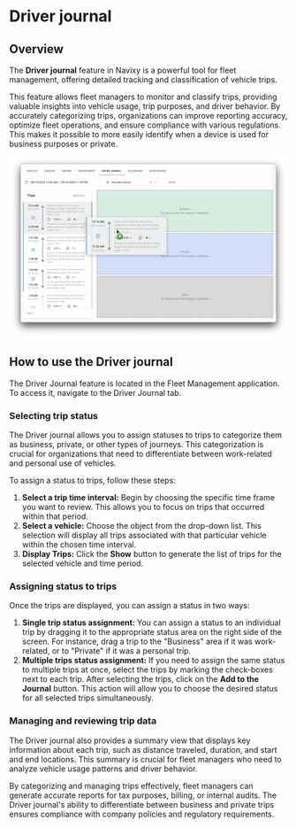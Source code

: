 # Driver journal

## Overview

The **Driver journal** feature in Navixy is a powerful tool for fleet management, offering detailed tracking and classification of vehicle trips.

This feature allows fleet managers to monitor and classify trips, providing valuable insights into vehicle usage, trip purposes, and driver behavior. By accurately categorizing trips, organizations can improve reporting accuracy, optimize fleet operations, and ensure compliance with various regulations. This makes it possible to more easily identify when a device is used for business purposes or private.

![image-20240814-181444.png](attachments/image-20240814-181444.png)

## How to use the Driver journal

The Driver Journal feature is located in the Fleet Management application. To access it, navigate to the Driver Journal tab.

### Selecting trip status

The Driver journal allows you to assign statuses to trips to categorize them as business, private, or other types of journeys. This categorization is crucial for organizations that need to differentiate between work-related and personal use of vehicles.

To assign a status to trips, follow these steps:

1. **Select a trip time interval:** Begin by choosing the specific time frame you want to review. This allows you to focus on trips that occurred within that period.
2. **Select a vehicle:** Choose the object from the drop-down list. This selection will display all trips associated with that particular vehicle within the chosen time interval.
3. **Display Trips:** Click the **Show** button to generate the list of trips for the selected vehicle and time period.

### Assigning status to trips

Once the trips are displayed, you can assign a status in two ways:

1. **Single trip status assignment:** You can assign a status to an individual trip by dragging it to the appropriate status area on the right side of the screen. For instance, drag a trip to the "Business" area if it was work-related, or to "Private" if it was a personal trip.
2. **Multiple trips status assignment:** If you need to assign the same status to multiple trips at once, select the trips by marking the check-boxes next to each trip. After selecting the trips, click on the **Add to the Journal** button. This action will allow you to choose the desired status for all selected trips simultaneously.

### Managing and reviewing trip data

The Driver journal also provides a summary view that displays key information about each trip, such as distance traveled, duration, and start and end locations. This summary is crucial for fleet managers who need to analyze vehicle usage patterns and driver behavior.

By categorizing and managing trips effectively, fleet managers can generate accurate reports for tax purposes, billing, or internal audits. The Driver journal's ability to differentiate between business and private trips ensures compliance with company policies and regulatory requirements.